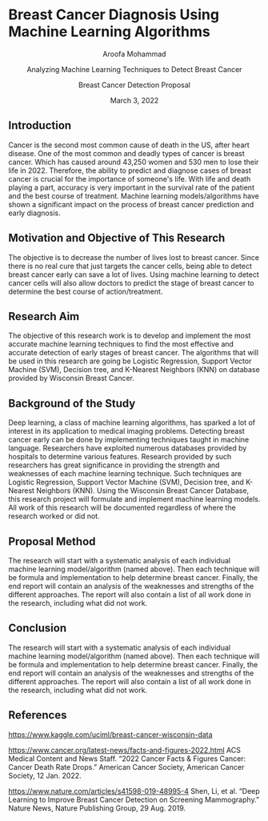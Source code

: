 # Breast Cancer Diagnosis Using Machine Learning Algorithms 
<p align="center">
  Aroofa Mohammad
</p> 
<p align="center">
  Analyzing Machine Learning Techniques to Detect Breast Cancer
</p> 
<p align="center">
  Breast Cancer Detection Proposal
</p> 
<p align="center">
  March 3, 2022  
</p> 

## Introduction
Cancer is the second most common cause of death in the US, after heart disease. One of the most common and deadly types of cancer is breast cancer. Which has caused around 43,250 women and 530 men to lose their life in 2022. Therefore, the ability to predict and diagnose cases of breast cancer is crucial for the importance of someone's life. With life and death playing a part, accuracy is very important in the survival rate of the patient and the best course of treatment. Machine learning models/algorithms have shown a significant impact on the process of breast cancer prediction and early diagnosis.

## Motivation and Objective of This Research
The objective is to decrease the number of lives lost to breast cancer. Since there is no real cure that just targets the cancer cells, being able to detect breast cancer early can save a lot of lives. Using machine learning to detect cancer cells will also allow doctors to predict the stage of breast cancer to determine the best course of action/treatment.

## Research Aim
The objective of this research work is to develop and implement the most accurate machine learning techniques to find the most effective and accurate detection of early stages of breast cancer. The algorithms that will be used in this research are going be Logistic Regression, Support Vector Machine (SVM), Decision tree, and K-Nearest Neighbors (KNN) on database provided by Wisconsin Breast Cancer.

## Background of the Study
Deep learning, a class of machine learning algorithms, has sparked a lot of interest in its application to medical imaging problems. Detecting breast cancer early can be done by implementing techniques taught in machine language. Researchers have exploited numerous databases provided by hospitals to determine various features. Research provided by such researchers has great significance in providing the strength and weaknesses of each machine learning technique. Such techniques are Logistic Regression, Support Vector Machine (SVM), Decision tree, and K-Nearest Neighbors (KNN). Using the Wisconsin Breast Cancer Database, this research project will formulate and implement machine learning models. All work of this research will be documented regardless of where the research worked or did not.

## Proposal Method
The research will start with a systematic analysis of each individual machine learning model/algorithm (named above). Then each technique will be formula and implementation to help determine breast cancer. Finally, the end report will contain an analysis of the weaknesses and strengths of the different approaches. The report will also contain a list of all work done in the research, including what did not work. 

## Conclusion
The research will start with a systematic analysis of each individual machine learning model/algorithm (named above). Then each technique will be formula and implementation to help determine breast cancer. Finally, the end report will contain an analysis of the weaknesses and strengths of the different approaches. The report will also contain a list of all work done in the research, including what did not work. 

## References
https://www.kaggle.com/uciml/breast-cancer-wisconsin-data

https://www.cancer.org/latest-news/facts-and-figures-2022.html
ACS Medical Content and News Staff. “2022 Cancer Facts & Figures Cancer: Cancer Death Rate Drops.” American Cancer Society, American Cancer Society, 12 Jan. 2022.

https://www.nature.com/articles/s41598-019-48995-4
Shen, Li, et al. “Deep Learning to Improve Breast Cancer Detection on Screening Mammography.” Nature News, Nature Publishing Group, 29 Aug. 2019.


